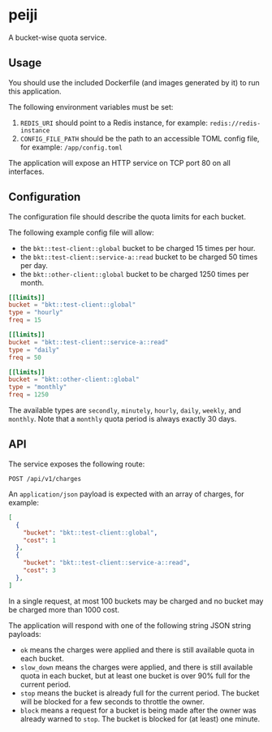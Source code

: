 # peiji

A bucket-wise quota service.

## Usage

You should use the included Dockerfile (and images generated by it) to run this application.

The following environment variables must be set:
1. `REDIS_URI` should point to a Redis instance, for example: `redis://redis-instance`
1. `CONFIG_FILE_PATH` should be the path to an accessible TOML config file, for example: `/app/config.toml`

The application will expose an HTTP service on TCP port 80 on all interfaces.

## Configuration

The configuration file should describe the quota limits for each bucket.

The following example config file will allow:
- the `bkt::test-client::global` bucket to be charged 15 times per hour.
- the `bkt::test-client::service-a::read` bucket to be charged 50 times per day.
- the `bkt::other-client::global` bucket to be charged 1250 times per month.

```toml
[[limits]]
bucket = "bkt::test-client::global"
type = "hourly"
freq = 15

[[limits]]
bucket = "bkt::test-client::service-a::read"
type = "daily"
freq = 50

[[limits]]
bucket = "bkt::other-client::global"
type = "monthly"
freq = 1250
```

The available types are `secondly`, `minutely`, `hourly`, `daily`, `weekly`, and `monthly`. 
Note that a `monthly` quota period is always exactly 30 days.

## API

The service exposes the following route:
```
POST /api/v1/charges
```

An `application/json` payload is expected with an array of charges, for example:
```json
[
  {
    "bucket": "bkt::test-client::global",
    "cost": 1
  },
  {
    "bucket": "bkt::test-client::service-a::read",
    "cost": 3
  },
]
```
In a single request, at most 100 buckets may be charged and no bucket may be charged more than 1000 cost.

The application will respond with one of the following string JSON string payloads:

- `ok` means the charges were applied and there is still available quota in each bucket.
- `slow_down` means the charges were applied, and there is still available quota in each bucket, but at least one bucket is over 90% full for the current period.
- `stop` means the bucket is already full for the current period. The bucket will be blocked for a few seconds to throttle the owner.
- `block` means a request for a bucket is being made after the owner was already warned to `stop`. The bucket is blocked for (at least) one minute. 
